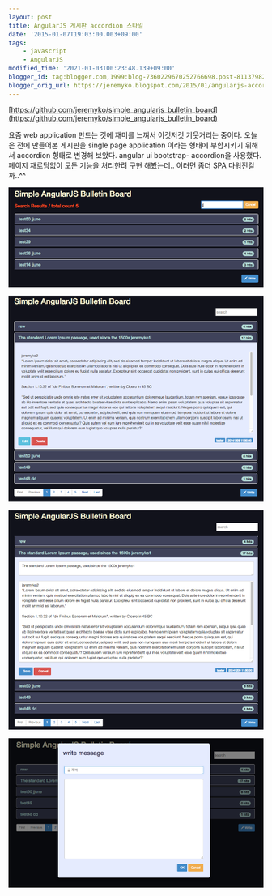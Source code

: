 ```yaml
---
layout: post
title: AngularJS 게시판 accordion 스타일
date: '2015-01-07T19:03:00.003+09:00'
tags:
    - javascript
    - AngularJS
modified_time: '2021-01-03T00:23:48.139+09:00'
blogger_id: tag:blogger.com,1999:blog-7360229670252766698.post-811379827814130298
blogger_orig_url: https://jeremyko.blogspot.com/2015/01/angularjs-accordion.html
---
```


[https://github.com/jeremyko/simple_angularjs_bulletin_board](https://github.com/jeremyko/simple_angularjs_bulletin_board)

요즘 web application 만드는 것에 재미를 느껴서 이것저것 기웃거리는 중이다.
오늘은 전에 만들어본 게시판을 single page application 이라는 형태에 부합시키기 위해서 accordion 형태로 변경해 보았다. angular ui bootstrap- accordion을 사용했다. 페이지 재로딩없이 모든 기능을 처리한려 구현 해봤는데.. 이러면 좀더 SPA 다워진걸까..^^

![blog-image](/assets/img/20150107-a1.png)

![blog-image](/assets/img/20150107-a2.png)

![blog-image](/assets/img/20150107-a3.png)

![blog-image](/assets/img/20150107-a4.png)
